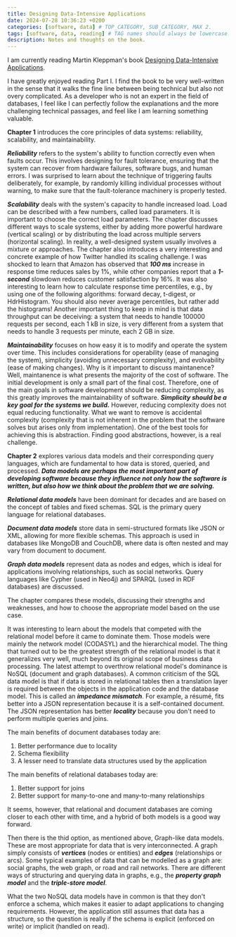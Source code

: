 ```yaml
---
title: Designing Data-Intensive Applications
date: 2024-07-28 10:36:23 +0200
categories: [software, data] # TOP_CATEGORY, SUB_CATEGORY, MAX 2.
tags: [software, data, reading] # TAG names should always be lowercase.
description: Notes and thoughts on the book.
---
```


I am currently reading Martin Kleppman's book [Designing Data-Intensive Applications](https://www.oreilly.com/library/view/designing-data-intensive-applications/9781491903063/).

I have greatly enjoyed reading Part I. I find the book to be very well-written in the sense that it walks the fine line between being technical but also not overy complicated. As a developer who is not an expert in the field of databases, I feel like I can perfectly follow the explanations and the more challenging technical passages, and feel like I am learning something valuable.

**Chapter 1** introduces the core principles of data systems: reliability, scalability, and maintainability.

**_Reliability_** refers to the system's ability to function correctly even when faults occur. This involves designing for fault tolerance, ensuring that the system can recover from hardware failures, software bugs, and human errors. I was surprised to learn about the technique of triggering faults deliberately, for example, by randomly killing individual processes without warning, to make sure that the fault-tolerance machinery is properly tested.

**_Scalability_** deals with the system's capacity to handle increased load. Load can be described with a few numbers, called load parameters. It is important to choose the correct load parameters. The chapter discusses different ways to scale systems, either by adding more powerful hardware (vertical scaling) or by distributing the load across multiple servers (horizontal scaling). In reality, a well-designed system usually involves a mixture or approaches. The chapter also introduces a very interesting and concrete example of how Twitter handled its scaling challenge. I was shocked to learn that Amazon has observed that **_100 ms_** increase in response time reduces sales by 1%, while other companies report that a **_1-second_** slowdown reduces customer satisfaction by 16%. It was also interesting to learn how to calculate response time percentiles, e.g., by using one of the following algorithms: forward decay, t-digest, or HdrHistogram. You should also never average percentiles, but rather add the histograms! Another important thing to keep in mind is that data throughput can be deceiving: a system that needs to handle 100000 requests per second, each 1 kB in size, is very different from a system that needs to handle 3 requests per minute, each 2 GB in size.

**_Maintainability_** focuses on how easy it is to modify and operate the system over time. This includes considerations for operability (ease of managing the system), simplicity (avoiding unnecessary complexity), and evolvability (ease of making changes). Why is it important to discuss maintanence? Well, maintanence is what presents the majority of the cost of software. The initial development is only a small part of the final cost. Therefore, one of the main goals in software development should be reducing complexity, as this greatly improves the maintainability of software. **_Simplicity should be a key goal for the systems we build._** However, reducing complexity does not equal reducing functionality. What we want to remove is accidental complexity (complexity that is not inherent in the problem that the software solves but arises only from implementation). One of the best tools for achieving this is abstraction. Finding good abstractions, however, is a real challenge.

**Chapter 2** explores various data models and their corresponding query languages, which are fundamental to how data is stored, queried, and processed. **_Data models are perhaps the most important part of developing software because they influence not only how the software is written, but also how we think about the problem that we are solving._**

**_Relational data models_** have been dominant for decades and are based on the concept of tables and fixed schemas. SQL is the primary query language for relational databases.

**_Document data models_** store data in semi-structured formats like JSON or XML, allowing for more flexible schemas. This approach is used in databases like MongoDB and CouchDB, where data is often nested and may vary from document to document.

**_Graph data models_** represent data as nodes and edges, which is ideal for applications involving relationships, such as social networks. Query languages like Cypher (used in Neo4j) and SPARQL (used in RDF databases) are discussed.

The chapter compares these models, discussing their strengths and weaknesses, and how to choose the appropriate model based on the use case.

It was interesting to learn about the models that competed with the relational model before it came to dominate them. Those models were mainly the network model (CODASYL) and the hierarchical model. The thing that turned out to be the greatest strength of the relational model is that it generalizes very well, much beyond its original scope of business data processing. The latest attempt to overthrow relational model's dominance is NoSQL (document and graph databases). A common criticism of the SQL data model is that if data is stored in relational tables then a translation layer is required between the objects in the application code and the database model. This is called an **_impedance mismatch_**. For example, a résumé, fits better into a JSON representation because it is a self-contained document. The JSON representation has better **_locality_** because you don't need to perform multiple queries and joins.

The main benefits of document databases today are:

1. Better performance due to locality
2. Schema flexibility
3. A lesser need to translate data structures used by the application

The main benefits of relational databases today are:

1. Better support for joins
2. Better support for many-to-one and many-to-many relationships

It seems, however, that relational and document databases are coming closer to each other with time, and a hybrid of both models is a good way forward.

Then there is the thid option, as mentioned above, Graph-like data models. These are most appropriate for data that is very interconnected. A graph simply consists of **_vertices_** (nodes or entities) and **_edges_** (relationships or arcs). Some typical examples of data that can be modelled as a graph are: social graphs, the web graph, or road and rail networks. There are different ways of structuring and querying data in graphs, e.g., the **_property graph model_** and the **_triple-store model_**.

What the two NoSQL data models have in common is that they don't enforce a schema, which makes it easier to adapt applications to changing requirements. However, the application still assumes that data has a structure, so the question is really if the schema is explicit (enforced on write) or implicit (handled on read).
